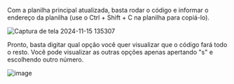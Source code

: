 Com a planilha principal atualizada, basta rodar o código e informar o endereço da planilha (use o Ctrl + Shift + C na planilha para copiá-lo).

![Captura de tela 2024-11-15 135307](https://github.com/user-attachments/assets/699c7804-c87f-47a3-9782-14a2eff9578e)

Pronto, basta digitar qual opção você quer visualizar que o código fará todo o resto. Você pode visualizar as outras opções apenas apertando "s" e escolhendo outro número.

![image](https://github.com/user-attachments/assets/43bfe22f-65b0-4fe9-a682-52c38e6416db)
